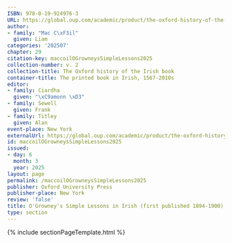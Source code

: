```yaml
---
ISBN: 978-0-19-924976-3
URL: https://global.oup.com/academic/product/the-oxford-history-of-the-irish-book-volume-ii-9780199249763?cc=ge&lang=3n#
author:
- family: "Mac C\xF3il"
  given: Liam
categories: '202507'
chapter: 29
citation-key: maccoilOGrowneysSimpleLessons2025
collection-number: v. 2
collection-title: The Oxford history of the Irish book
container-title: The printed book in Irish, 1567-2010s
editor:
- family: Ciardha
  given: "\xC9amonn \xD3"
- family: Sewell
  given: Frank
- family: Titley
  given: Alan
event-place: New York
externalUrl: https://global.oup.com/academic/product/the-oxford-history-of-the-irish-book-volume-ii-9780199249763?cc=ge&lang=3n#
id: maccoilOGrowneysSimpleLessons2025
issued:
- day: 6
  month: 3
  year: 2025
layout: page
permalink: /maccoilOGrowneysSimpleLessons2025
publisher: Oxford University Press
publisher-place: New York
review: 'false'
title: O'Growney's Simple Lessons in Irish (first published 1894-1900)
type: section
---
```

{% include sectionPageTemplate.html %}